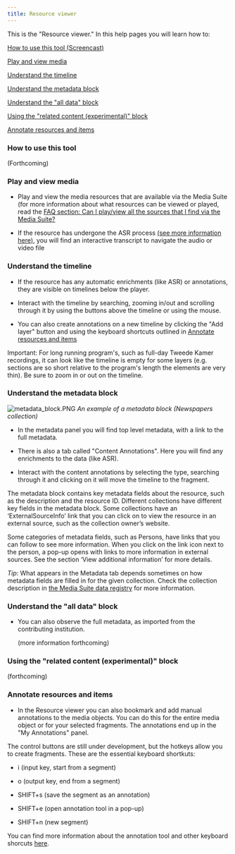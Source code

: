```yaml
---
title: Resource viewer
---
```


This is the "Resource viewer." In this help pages you will learn how to:

[How to use this tool (Screencast)](#screencast)

[Play and view media](#play-view)

[Understand the timeline](#timeline)

[Understand the metadata block](#metadata)

[Understand the "all data" block](#all-data)

[Using the "related content (experimental)" block](#related-content)

[Annotate resources and items](#annotate)

### <a name="screencast"></a> How to use this tool

\(Forthcoming)

### <a name="play-view"></a> Play and view media

* Play and view the media resources that are available via the Media Suite (for more information about what resources can be viewed or played, read the [FAQ section: Can I play/view all the sources that I find via the Media Suite?](/documentation/faq/can-play-view)

* If the resource has undergone the ASR process [(see more information here)](/documentation/data/automatic-enrichments), you will find an interactive transcript to navigate the audio or video file

### <a name="timeline"></a> Understand the timeline

* If the resource has any automatic enrichments (like ASR) or annotations, they are visible on timelines below the player.

* Interact with the timeline by searching, zooming in/out and scrolling through it by using the buttons above the timeline or using the mouse.

* You can also create annotations on a new timeline by clicking the "Add layer" button and using the keyboard shortcuts outlined in [Annotate resources and items](#annotate)

Important: For long running program's, such as full-day Tweede Kamer recordings, it can look like the timeline is empty for some layers (e.g. sections are so short relative to the program's length the elements are very thin). Be sure to zoom in or out on the timeline.

### <a name="metadata"></a> Understand the metadata block

![metadata_block.PNG](/uploads/metadata_block.PNG)
*An example of a metadata block (Newspapers collection)*

* In the metadata panel you will find top level metadata, with a link to the full metadata.

* There is also a tab called "Content Annotations". Here you will find any enrichments to the data (like ASR).

* Interact with the content annotations by selecting the type, searching through it and clicking on it will move the timeline to the fragment.

The metadata block contains key metadata fields about the resource, such as the description and the resource ID. Different collections have different key fields in the metadata block. Some collections have an ‘ExternalSourceInfo’ link that you can click on to view the resource in an external source, such as the collection owner’s website.

Some categories of metadata fields, such as Persons, have links that you can follow to see more information. When you click on the link icon next to the person, a pop-up opens with links to more information in external sources. See the section ‘View additional information’ for more details.

*Tip*: What appears in the Metadata tab depends sometimes on how metadata fields are filled in for the given collection. Check the collection description in [the Media Suite data registry](https://mediasuitedata.clariah.nl/) for more information.

### <a name="all-data"></a> Understand the "all data" block

* You can also observe the full metadata, as imported from the contributing institution.

  \(more information forthcoming)

### <a name="related-content"></a> Using the "related content (experimental)" block

\(forthcoming)

### <a name="annotate"></a> Annotate resources and items

* In the Resource viewer you can also bookmark and add manual annotations to the media objects. You can do this for the entire media object or for your selected fragments. The annotations end up in the "My Annotations" panel.

The control buttons are still under development, but the hotkeys allow you to create fragments. These are the essential keyboard shortkuts:

* i (input key, start from a segment)

* o (output key, end from a segment)

* SHIFT\+s (save the segment as an annotation)

* SHIFT\+e (open annotation tool in a pop-up)

* SHIFT\+n (new segment)

You can find more information about the annotation tool and other keyboard shorcuts [here](/documentation/tools/annotate).